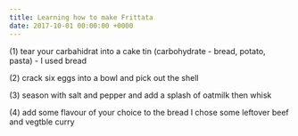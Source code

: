 ```yaml
---
title: Learning how to make Frittata
date: 2017-10-01 00:00:00 +0000
---
```



(1) tear your carbahidrat into a cake tin (carbohydrate - bread, potato, pasta) - I used bread

(2) crack six eggs into a bowl and pick out the shell

(3) season with salt and pepper and add a splash of oatmilk then whisk

(4) add some flavour of your choice to the bread I chose some leftover beef and vegtble curry

